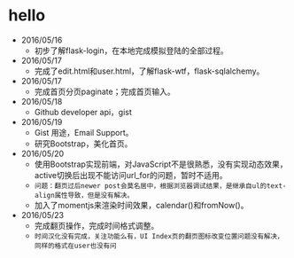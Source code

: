 # hello
* 2016/05/16
    - 初步了解flask-login，在本地完成模拟登陆的全部过程。
* 2016/05/17
    - 完成了edit.html和user.html，了解flask-wtf，flask-sqlalchemy。
* 2016/05/17
    - 完成首页分页paginate；完成首页输入。
* 2016/05/18
    - Github developer api，gist
* 2016/05/19
    - Gist 用途，Email Support。
    - 研究Bootstrap，美化首页。
* 2016/05/20
    - 使用Bootstrap实现前端，对JavaScript不是很熟悉，没有实现动态效果，active切换后出现不能访问url_for的问题，暂时不适用。
    - `问题：翻页过后newer post会莫名居中，根据浏览器调试结果，是继承自ul的text-align属性导致，但是没有解决。`
    - 加入了momentjs来渲染时间效果，calendar()和fromNow()。
* 2016/05/23
    - 完成翻页操作，完成时间格式调整。
    - `时间汉化没有完成，关注功能么有，UI Index页的翻页图标改变位置问题没有解决，同样的格式在user也没有问`
